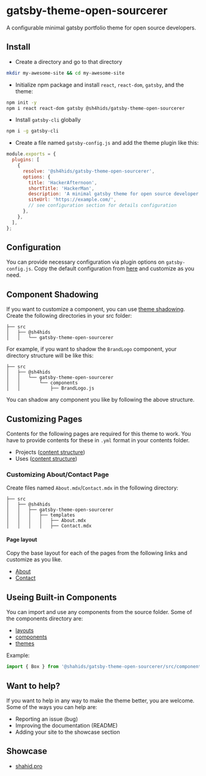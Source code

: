 # gatsby-theme-open-sourcerer

A configurable minimal gatsby portfolio theme for open source developers.

## Install

- Create a directory and go to that directory

```bash
mkdir my-awesome-site && cd my-awesome-site
```

- Initialize npm package and install `react`, `react-dom`, `gatsby`, and the theme:

```bash
npm init -y
npm i react react-dom gatsby @sh4hids/gatsby-theme-open-sourcerer
```

- Install `gatsby-cli` globally

```bash
npm i -g gatsby-cli
```

- Create a file named `gatsby-config.js` and add the theme plugin like this:

```javascript
module.exports = {
  plugins: [
    {
      resolve: '@sh4hids/gatsby-theme-open-sourcerer',
      options: {
        title: 'HackerAfternoon',
        shortTitle: 'HackerMan',
        description: 'A minimal gatsby theme for open source developer',
        siteUrl: 'https://example.com/',
        // see configuration section for details configuration
      },
    },
  ],
};
```

## Configuration

You can provide necessary configuration via plugin options on `gatsby-config.js`. Copy the default configuration from [here](https://github.com/sh4hids/gatsby-theme-open-sourcerer/blob/main/src/config/index.js) and customize as you need.

## Component Shadowing

If you want to customize a component, you can use [theme shadowing](https://www.gatsbyjs.com/docs/how-to/plugins-and-themes/shadowing/). Create the following directories in your src folder:

```
├── src
│   ├── @sh4hids
│   │   └── gatsby-theme-open-sourcerer
```

For example, if you want to shadow the `BrandLogo` component, your directory structure will be like this:

```
├── src
│   ├── @sh4hids
│   │   └── gatsby-theme-open-sourcerer
│   │       └── components
│   │           ├── BrandLogo.js
```

You can shadow any component you like by following the above structure.

## Customizing Pages

Contents for the following pages are required for this theme to work. You have to provide contents for these in `.yml` format in your contents folder.

- Projects ([content structure](https://github.com/sh4hids/gatsby-theme-open-sourcerer/blob/main/contents/projects.yml))
- Uses ([content structure](https://github.com/sh4hids/gatsby-theme-open-sourcerer/blob/main/contents/uses.yml))

### Customizing About/Contact Page

Create files named `About.mdx`/`Contact.mdx` in the following directory:

```
├── src
│   ├── @sh4hids
│   │   ├── gatsby-theme-open-sourcerer
│   │   │   ├── templates
│   │   │   │   ├── About.mdx
│   │   │   │   ├── Contact.mdx
```

#### Page layout

Copy the base layout for each of the pages from the following links and customize as you like.

- [About](https://raw.githubusercontent.com/sh4hids/gatsby-theme-open-sourcerer/main/src/templates/About.mdx)
- [Contact](https://raw.githubusercontent.com/sh4hids/gatsby-theme-open-sourcerer/main/src/templates/Contact.mdx)

## Useing Built-in Components

You can import and use any components from the source folder. Some of the components directory are:

- [layouts]()
- [components]()
- [themes]()

Example:

```javascript
import { Box } from '@shahids/gatsby-theme-open-sourcerer/src/components';
```

## Want to help?

If you want to help in any way to make the theme better, you are welcome. Some of the ways you can help are:

- Reporting an issue (bug)
- Improving the documentation (README)
- Adding your site to the showcase section

## Showcase

- [shahid.pro](https://shahid.pro)
